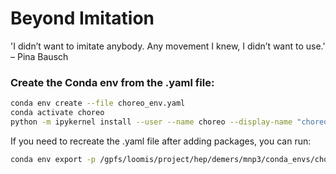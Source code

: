# Beyond Imitation
'I didn’t want to imitate anybody. Any movement I knew, I didn’t want to use.' – Pina Bausch

### Create the Conda env from the .yaml file: 
```sh
conda env create --file choreo_env.yaml
conda activate choreo
python -m ipykernel install --user --name choreo --display-name "choreo" # installs the Conda kernel for use in Jupyter notebooks
```
If you need to recreate the .yaml file after adding packages, you can run: 
```sh
conda env export -p /gpfs/loomis/project/hep/demers/mnp3/conda_envs/choreo > choreo_env.yaml
```
